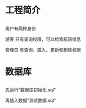 # 工程简介
##
用户有两种身份

游客
只有查询权限，可以检索航班信息

管理员
有查询、插入、更新和删除权限
# 数据库
##
先运行“数据库初始化.sql”

再插入数据“测试数据.sql”
